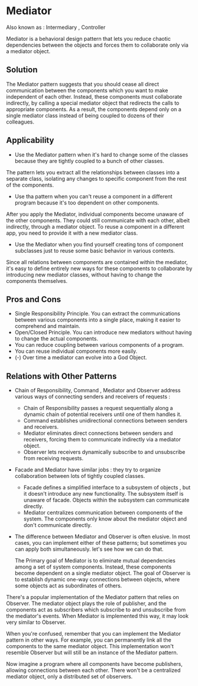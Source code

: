 # Mediator

Also known as : Intermediary , Controller

Mediator is a behavioral design pattern that lets you reduce chaotic dependencies between the objects and forces them to
collaborate only via a mediator object.

## Solution

The Mediator pattern suggests that you should cease all direct communication between the components which you want to
make independent of each other. Instead, these components must collaborate indirectly, by calling a special mediator
object that redirects the calls to appropriate components. As a result, the components depend only on a single mediator
class instead of being coupled to dozens of their colleagues.

## Applicability

- Use the Mediator pattern when it's hard to change some of the classes because they are tightly coupled to a bunch of
  other classes.

The pattern lets you extract all the relationships between classes into a separate class, isolating any changes to
specific component from the rest of the components.

- Use tha pattern when you can't reuse a component in a different program because it's too dependent on other
  components.

After you apply the Mediator, individual components become unaware of the other components. They could still communicate
with each other, albeit indirectly, through a mediator object. To reuse a component in a different app, you need to
provide it with a new mediator class.

- Use the Mediator when you find yourself creating tons of component subclasses just to reuse some basic behavior in
  various contexts.

Since all relations between components are contained within the mediator, it's easy to define entirely new ways for
these components to collaborate by introducing new mediator classes, without having to change the components themselves.

## Pros and Cons

- Single Responsibility Principle. You can extract the communications between various components into a single place,
  making it easier to comprehend and maintain.
- Open/Closed Principle. You can introduce new mediators without having to change the actual components.
- You can reduce coupling between various components of a program.
- You can reuse individual components more easily.
- (-) Over time a mediator can evolve into a God Object.

## Relations with Other Patterns

- Chain of Responsibility, Command , Mediator and Observer address various ways of connecting senders and receivers of
  requests :
    - Chain of Responsibility passes a request sequentially along a dynamic chain of potential receivers until one of
      them handles it.
    - Command establishes unidirectional connections between senders and receivers.
    - Mediator eliminates direct connections between senders and receivers, forcing them to communicate indirectly via a
      mediator object.
    - Observer lets receivers dynamically subscribe to and unsubscribe from receiving requests.
- Facade and Mediator have similar jobs : they try to organize collaboration between lots of tightly coupled classes.
    - Facade defines a simplified interface to a subsystem of objects , but it doesn't introduce any new functionality.
      The subsystem itself is unaware of facade. Objects within the subsystem can communicate directly.
    - Mediator centralizes communication between components of the system. The components only know about the mediator
      object and don't communicate directly.
- The difference between Mediator and Observer is often elusive. In most cases, you can implement either of these
  patterns; but sometimes you can apply both simultaneously. let's see how we can do that.

  The Primary goal of Mediator is to eliminate mutual dependencies among a set of system components. Instead, these
  components become dependent on a single mediator object. The goal of Observer is to establish dynamic one-way
  connections between objects, where some objects act as subordinates of others.

There's a popular implementation of the Mediator pattern that relies on Observer. The mediator object plays the role of
publisher, and the components act as subscribers which subscribe to and unsubscribe from the mediator's events. When
Mediator is implemented this way, it may look very similar to Observer.

When you're confused, remember that you can implement the Mediator pattern in other ways. For example, you can
permanently link all the components to the same mediator object. This implementation won't resemble Observer but will
still be an instance of the Mediator pattern.

Now imagine a program where all components have become publishers, allowing connections between each other. There won't
be a centralized mediator object, only a distributed set of observers.
